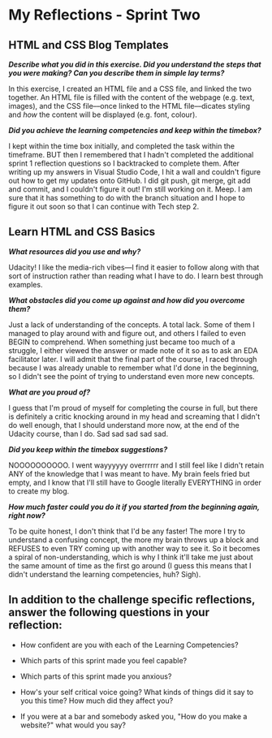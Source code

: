 # My Reflections - Sprint Two 
## HTML and CSS Blog Templates

**_Describe what you did in this exercise. Did you understand the steps that you were making? Can you describe them in simple lay terms?_**

In this exercise, I created an HTML file and a CSS file, and linked the two together. An HTML file is filled with the content of the webpage (e.g. text, images), and the CSS file––once linked to the HTML file––dicates styling and _how_ the content will be displayed (e.g. font, colour).

**_Did you achieve the learning competencies and keep within the timebox?_**

I kept within the time box initially, and completed the task within the timeframe. BUT then I remembered that I hadn't completed the additional sprint 1 reflection questions so I backtracked to complete them. After writing up my answers in Visual Studio Code, I hit a wall and couldn't figure out how to get my updates onto GitHub. I did git push, git merge, git add and commit, and I couldn't figure it out! I'm still working on it. Meep. I am sure that it has something to do with the branch situation and I hope to figure it out soon so that I can continue with Tech step 2.

## Learn HTML and CSS Basics

**_What resources did you use and why?_**

Udacity! I like the media-rich vibes––I find it easier to follow along with that sort of instruction rather than reading what I have to do. I learn best through examples.

**_What obstacles did you come up against and how did you overcome them?_**

Just a lack of understanding of the concepts. A total lack. Some of them I managed to play around with and figure out, and others I failed to even BEGIN to comprehend. When something just became too much of a struggle, I either viewed the answer or made note of it so as to ask an EDA facilitator later. I will admit that the final part of the course, I raced through because I was already unable to remember what I'd done in the beginning, so I didn't see the point of trying to understand even more new concepts. 

**_What are you proud of?_**

I guess that I'm proud of myself for completing the course in full, but there is definitely a critic knocking around in my head and screaming that I didn't do well enough, that I should understand more now, at the end of the Udacity course, than I do. Sad sad sad sad sad.

**_Did you keep within the timebox suggestions?_**

NOOOOOOOOOO. I went wayyyyyy overrrrrr and I still feel like I didn't retain ANY of the knowledge that I was meant to have. My brain feels fried but empty, and I know that I'll still have to Google literally EVERYTHING in order to create my blog. 

**_How much faster could you do it if you started from the beginning again, right now?_**

To be quite honest, I don't think that I'd be any faster! The more I try to understand a confusing concept, the more my brain throws up a block and REFUSES to even TRY coming up with another way to see it. So it becomes a spiral of non-understanding, which is why I think it'll take me just about the same amount of time as the first go around (I guess this means that I didn't understand the learning competencies, huh? Sigh).

## In addition to the challenge specific reflections, answer the following questions in your reflection:


- How confident are you with each of the Learning Competencies?



- Which parts of this sprint made you feel capable?



- Which parts of this sprint made you anxious?



- How's your self critical voice going? What kinds of things did it say to you this time? How much did they affect you?



- If you were at a bar and somebody asked you, "How do you make a website?" what would you say?
